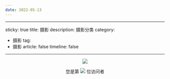 ```yaml
---
date: 2022-05-13
---
```


---
sticky: true
title: 摄影
description: 摄影分类
category:
  - 摄影
tag:
  - 摄影
article: false
timeline: false
---


<p align="center"> 
  <img src="https://cdn.jsdelivr.net/gh/jiange1236/jiange1236@main/github-metrics.svg" /> 
</p>
<p align="center"> 
  您是第  <img src="https://profile-counter.glitch.me/jiange1236/count.svg" />  位访问者
</p>